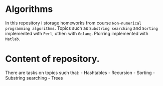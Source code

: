 # Algorithms
In this repository i storage homeworks from course `Non-numerical programming algorithms`. Topics such as `Substring searching` and `Sorting` implemented with `Perl`, other: with `Golang`. Plorring implemented with `Matlab`.

# Content of repository.
There are tasks on topics such that:
    - Hashtables
	- Recursion
	- Sorting
	- Substring searching
	- Trees
